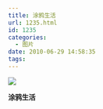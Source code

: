 ```yaml
---
title: 涂鸦生活
url: 1235.html
id: 1235
categories:
  - 图片
date: 2010-06-29 14:58:35
tags:
---
```


![](http://photo.guolaijie.com/rooufer/attachments/month_1006/q2010629145736.jpg)  

**涂鸦生活**